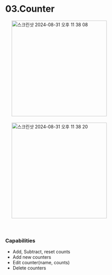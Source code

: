 # 03.Counter


<img width="300" style="display: block; margin: 20px;" alt="스크린샷 2024-08-31 오후 11 38 08" src="https://github.com/user-attachments/assets/8884e0d6-0976-4f7e-9e73-3ceb60eaf856">
<img width="300" style="display: block; margin: 20px;" alt="스크린샷 2024-08-31 오후 11 38 20" src="https://github.com/user-attachments/assets/c6fb42ee-85d7-411b-aa5c-63c05e639f84">

<br/>

### Capabilities
- Add, Subtract, reset counts
- Add new counters
- Edit counter(name, counts)
- Delete counters

